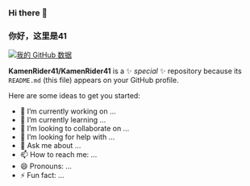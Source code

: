 ### Hi there 👋
### 你好，这里是41

[![我的 GitHub 数据](https://github-readme-stats.vercel.app/api?username=KamenRider41)]()

**KamenRider41/KamenRider41** is a ✨ _special_ ✨ repository because its `README.md` (this file) appears on your GitHub profile.

Here are some ideas to get you started:

- 🔭 I’m currently working on ...
- 🌱 I’m currently learning ...
- 👯 I’m looking to collaborate on ...
- 🤔 I’m looking for help with ...
- 💬 Ask me about ...
- 📫 How to reach me: ...
- 😄 Pronouns: ...
- ⚡ Fun fact: ...

